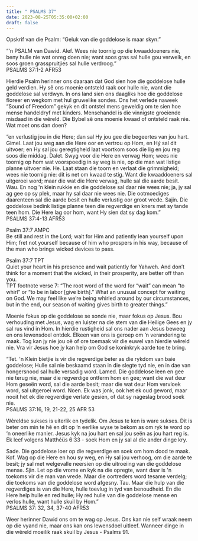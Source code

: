 ```yaml
---
title: " PSALMS 37"
date: 2023-08-25T05:35:00+02:00
draft: false
---
```

<html>
 <head></head>
 <body>
  <p>Opskrif van die Psalm: “Geluk van die goddelose is maar skyn.”</p>
  <p>“'n PSALM van Dawid. Alef. Wees nie toornig op die kwaaddoeners nie, beny hulle nie wat onreg doen nie; want soos gras sal hulle gou verwelk, en soos groen grasspruitjies sal hulle verdroog.”<br>‭‭PSALMS‬ ‭37‬:‭1‬-‭2‬ ‭AFR53‬‬</p>
  <p>Hierdie Psalm herinner ons daaraan dat God sien hoe die goddelose hulle geld verdien. Hy sê ons moenie ontsteld raak oor hulle nie, want die goddelose sal verdwyn. In ons land sien ons daagliks hoe die goddelose floreer en wegkom met hul gruwelike sondes. Ons het verlede naweek “Sound of Freedom” gekyk en dit ontstel mens geweldig om te sien hoe mense handeldryf met kinders. Mensehandel is die vinnigste groeiende misdaad in die wêreld. Die Bybel sê ons moenie kwaad of ontsteld raak nie. Wat moet ons dan doen?</p>
  <p>“en verlustig jou in die Here; dan sal Hy jou gee die begeertes van jou hart. Gimel. Laat jou weg aan die Here oor en vertrou op Hom, en Hý sal dit uitvoer; en Hy sal jou geregtigheid laat voortkom soos die lig en jou reg soos die middag. Dalet. Swyg voor die Here en verwag Hom; wees nie toornig op hom wat voorspoedig in sy weg is nie, op die man wat listige planne uitvoer nie. He. Laat staan die toorn en verlaat die grimmigheid; wees nie toornig nie: dit is net om kwaad te stig. Want die kwaaddoeners sal uitgeroei word; maar die wat die Here verwag, hulle sal die aarde besit. Wau. En nog 'n klein rukkie en die goddelose sal daar nie wees nie; ja, jy sal ag gee op sy plek, maar hy sal daar nie wees nie. Die ootmoediges daarenteen sal die aarde besit en hulle verlustig oor groot vrede. Sajin. Die goddelose bedink listige planne teen die regverdige en kners met sy tande teen hom. Die Here lag oor hom, want Hy sien dat sy dag kom.”<br>‭‭PSALMS‬ ‭37‬:‭4‬-‭13‬ ‭AFR53‬‬</p>
  <p>Psalm 37:7 AMPC<br>Be still and rest in the Lord; wait for Him and patiently lean yourself upon Him; fret not yourself because of him who prospers in his way, because of the man who brings wicked devices to pass.</p>
  <p>Psalm 37:7 TPT<br>Quiet your heart in his presence and wait patiently for Yahweh. And don’t think for a moment that the wicked, in their prosperity, are better off than you.<br>TPT footnote verse 7: “The root word of the word for “wait” can mean “to whirl” or “to be in labor [give birth].” What an unusual concept for waiting on God. We may feel like we’re being whirled around by our circumstances, but in the end, our season of waiting gives birth to greater things.”</p>
  <p>Moenie fokus op die goddelose se sonde nie, maar fokus op Jesus. Bou verhouding met Jesus, wag en luister na die stem van die Heilige Gees en jy sal rus vind in Hom. In hierdie rustigheid sal ons nader aan Jesus beweeg en ons lewensdoel ontdek. Elkeen van ons is geroep om ‘n verandering te maak. Tog kan jy nie jou oë of ore toemaak vir die euwel van hierdie wêreld nie. Vra vir Jesus hoe jy kan help om God se koninkryk aarde toe te bring.</p>
  <p>“Tet. 'n Klein bietjie is vir die regverdige beter as die rykdom van baie goddelose; Hulle sal nie beskaamd staan in die slegte tyd nie, en in dae van hongersnood sal hulle versadig word. Lamed. Die goddelose leen en gee nie terug nie, maar die regverdige ontferm hom en gee; want die wat deur Hom geseën word, sal die aarde besit; maar die wat deur Hom vervloek word, sal uitgeroei word. Noen. Ek was jonk, ook het ek oud geword, maar nooit het ek die regverdige verlate gesien, of dat sy nageslag brood soek nie.&nbsp;<br>PSALMS‬ ‭37‬:‭16‬, ‭19‬, ‭21‬-‭22‬, ‭25‬ AFR 53</p>
  <p>Wêreldse sukses is uiterlik en tydelik. Om Jesus te ken is ware sukses. Dit is beter om min te hê en dit op ‘n eerlike wyse te bekom as om ryk te word op ‘n oneerlike manier. Jesus kyk na jou hart en sal jou seën as jou hart reg is. Ek leef volgens Matthéüs 6:33 - soek Hom en jy sal al die ander dinge kry.</p>
  <p>Sade. Die goddelose loer op die regverdige en soek om hom dood te maak. Kof. Wag op die Here en hou sy weg, en Hy sal jou verhoog, om die aarde te besit; jy sal met welgevalle neersien op die uitroeiing van die goddelose mense. Sjin. Let op die vrome en kyk na die opregte, want daar is 'n toekoms vir die man van vrede. Maar die oortreders word tesame verdelg; die toekoms van die goddelose word afgesny. Tau. Maar die hulp van die regverdiges is van die Here, hulle toevlug in tyd van benoudheid. En die Here help hulle en red hulle; Hy red hulle van die goddelose mense en verlos hulle, want hulle skuil by Hom.”<br>‭PSALMS 37: 32‬, ‭34‬, ‭37‬-‭40‬ ‭AFR53‬‬</p>
  <p>Weer herinner Dawid ons om te wag op Jesus. Ons kan nie self wraak neem op die vyand nie, maar ons kan ons lewensdoel uitleef. Wanneer dinge in die wêreld moeilik raak skuil by Jesus - Psalms 91.</p>
  <p>&nbsp;</p>
  <p>&nbsp;</p>
  <p>&nbsp;</p>
  <p>&nbsp;</p>
 </body>
</html>